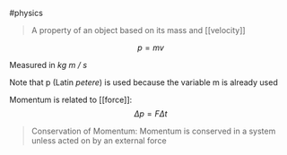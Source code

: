 #physics 

> A property of an object based on its mass and [[velocity]]

$$ p = mv $$

Measured in *kg m / s*

Note that p (Latin *petere*) is used because the variable m is already used

Momentum is related to [[force]]:
$$ \Delta p = F \Delta t $$

> Conservation of Momentum: Momentum is conserved in a system unless acted on by an external force